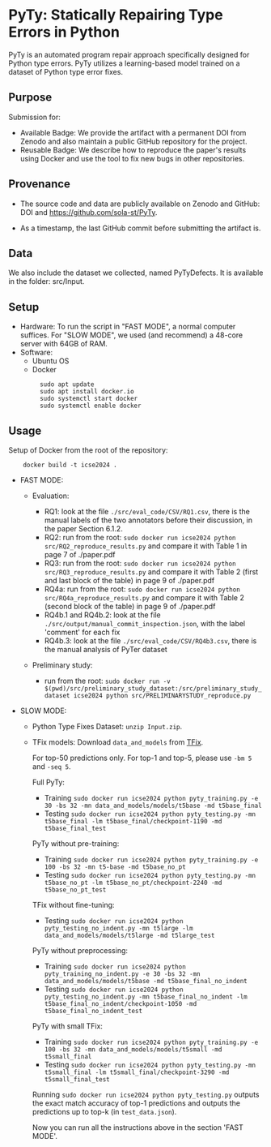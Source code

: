 # PyTy: Statically Repairing Type Errors in Python
PyTy is an automated program repair approach specifically designed for Python type errors. PyTy utilizes a learning-based model trained on a dataset of Python type error fixes.

## Purpose
Submission for:
- Available Badge: We provide the artifact with a permanent DOI from Zenodo and also maintain a public GitHub repository for the project.
- Reusable Badge: We describe how to reproduce the paper's results using Docker and use the tool to fix new bugs in other repositories.

## Provenance
- The source code and data are publicly available on Zenodo and GitHub: DOI and https://github.com/sola-st/PyTy.

- As a timestamp, the last GitHub commit before submitting the artifact is.

## Data
We also include the dataset we collected, named PyTyDefects. It is available in the folder: src/Input.

## Setup
- Hardware: To run the script in "FAST MODE", a normal computer suffices. For "SLOW MODE", we used (and recommend) a 48-core server with 64GB of RAM.
- Software: 
  - Ubuntu OS 
  - Docker
    ```
      sudo apt update
      sudo apt install docker.io
      sudo systemctl start docker
      sudo systemctl enable docker
    ```

## Usage
Setup of Docker from the root of the repository:
  ```
      docker build -t icse2024 .
  ```

- FAST MODE:

  - Evaluation:
    - RQ1: look at the file `./src/eval_code/CSV/RQ1.csv`, there is the manual labels of the two annotators before their discussion, in the paper Section 6.1.2.
    - RQ2: run from the root: `sudo docker run icse2024 python src/RQ2_reproduce_results.py` and compare it with Table 1 in page 7 of ./paper.pdf
    - RQ3: run from the root: `sudo docker run icse2024 python src/RQ3_reproduce_results.py` and compare it with Table 2 (first and last block of the table) in page 9 of ./paper.pdf
    - RQ4a: run from the root: `sudo docker run icse2024 python src/RQ4a_reproduce_results.py` and compare it with Table 2 (second block of the table) in page 9 of ./paper.pdf
    - RQ4b.1 and RQ4b.2: look at the file `./src/output/manual_commit_inspection.json`, with the label 'comment' for each fix
    - RQ4b.3: look at the file `./src/eval_code/CSV/RQ4b3.csv`, there is the manual analysis of PyTer dataset

  
  - Preliminary study:
    - run from the root: `sudo docker run -v $(pwd)/src/preliminary_study_dataset:/src/preliminary_study_dataset icse2024 python src/PRELIMINARYSTUDY_reproduce.py`


- SLOW MODE:
  - Python Type Fixes Dataset: `unzip Input.zip`.
  - TFix models: Download `data_and_models` from [TFix](https://github.com/eth-sri/TFix).

    For top-50 predictions only. For top-1 and top-5, please use `-bm 5` and `-seq 5`.

    Full PyTy:
    - Training
      `sudo docker run icse2024 python pyty_training.py -e 30 -bs 32 -mn data_and_models/models/t5base -md t5base_final`
    - Testing
      `sudo docker run icse2024 python pyty_testing.py -mn t5base_final -lm t5base_final/checkpoint-1190 -md t5base_final_test`

    PyTy without pre-training:
    - Training
    `sudo docker run icse2024 python pyty_training.py -e 100 -bs 32 -mn t5-base -md t5base_no_pt`
    - Testing
    `sudo docker run icse2024 python pyty_testing.py -mn t5base_no_pt -lm t5base_no_pt/checkpoint-2240 -md t5base_no_pt_test`

    TFix without fine-tuning:
    - Testing
    `sudo docker run icse2024 python pyty_testing_no_indent.py -mn t5large -lm data_and_models/models/t5large -md t5large_test`

    PyTy without preprocessing:
    - Training
    `sudo docker run icse2024 python pyty_training_no_indent.py -e 30 -bs 32 -mn data_and_models/models/t5base -md t5base_final_no_indent`
    - Testing
    `sudo docker run icse2024 python pyty_testing_no_indent.py -mn t5base_final_no_indent -lm t5base_final_no_indent/checkpoint-1050 -md t5base_final_no_indent_test`

    PyTy with small TFix:
    - Training
    `sudo docker run icse2024 python pyty_training.py -e 100 -bs 32 -mn data_and_models/models/t5small -md t5small_final`
    - Testing
    `sudo docker run icse2024 python pyty_testing.py -mn t5small_final -lm t5small_final/checkpoint-3290 -md t5small_final_test`

    Running `sudo docker run icse2024 python pyty_testing.py` outputs the exact match accuracy of top-1 predictions and outputs the predictions up to top-k (in `test_data.json`).

    Now you can run all the instructions above in the section 'FAST MODE'.
